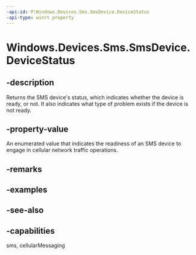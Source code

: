 ----api-id: P:Windows.Devices.Sms.SmsDevice.DeviceStatus
-api-type: winrt property
---<!-- Property syntaxpublic Windows.Devices.Sms.SmsDeviceStatus DeviceStatus { get; }--># Windows.Devices.Sms.SmsDevice.DeviceStatus## -descriptionReturns the SMS device's status, which indicates whether the device is ready, or not. It also indicates what type of problem exists if the device is not ready.## -property-valueAn enumerated value that indicates the readiness of an SMS device to engage in cellular network traffic operations.## -remarks## -examples## -see-also## -capabilitiessms, cellularMessaging
